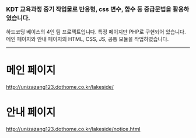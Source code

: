 ### KDT 교육과정 중기 작업물로 반응형, css 변수, 함수 등 중급문법을 활용하였습니다.
하드코딩 베이스의 4인 팀 프로젝트입니다. 특정 페이지만 PHP로 구현되어 있습니다.
메인 페이지와 안내 페이지의 HTML, CSS, JS, 공통 모듈을 작업하였습니다.

-----

# 메인 페이지 
http://unizazang123.dothome.co.kr/lakeside/

# 안내 페이지
http://unizazang123.dothome.co.kr/lakeside/notice.html

